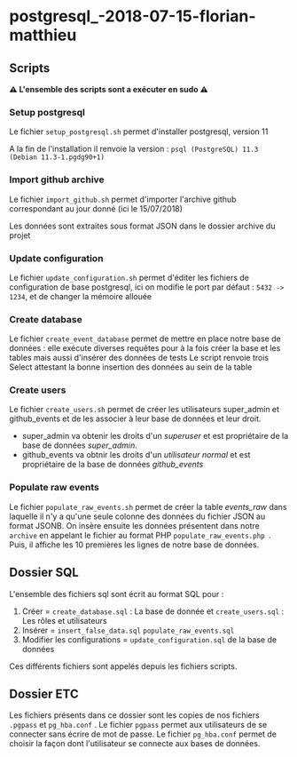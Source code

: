 # postgresql_-2018-07-15-florian-matthieu


## Scripts

 **⚠ L'ensemble des scripts sont a exécuter en sudo ⚠** 
 
 
### Setup postgresql

Le fichier `setup_postgresql.sh` permet d'installer postgresql, version 11

A la fin de l'installation il renvoie la version :
`psql (PostgreSQL) 11.3 (Debian 11.3-1.pgdg90+1)`


### Import github archive

Le fichier `import_github.sh` permet d'importer l'archive github correspondant au jour donné (ici le 15/07/2018)

Les données sont extraites sous format JSON dans le dossier archive du projet


### Update configuration

Le fichier `update_configuration.sh` permet d'éditer les fichiers de configuration de base postgresql, ici on modifie le port par défaut : `5432 -> 1234`, et de changer la mémoire allouée 


### Create database

Le fichier `create_event_database` permet de mettre en place notre base de données : elle exécute diverses requêtes pour à la fois créer la base et les tables mais aussi d'insérer des données de tests
Le script renvoie trois Select attestant la bonne insertion des données au sein de la table

### Create users
Le fichier `create_users.sh` permet de créer les utilisateurs super_admin et github_events et de les associer à leur base de données et leur droit.

 - super_admin va obtenir les droits d'un *superuser* et est propriétaire de la base de données *super_admin*.
 - github_events va obtnir les droits d'un *utilisateur normal* et est propriétaire de la base de données *github_events* 
 
 

### Populate raw events 
Le fichier `populate_raw_events.sh` permet de créer la table *events_raw* dans laquelle il n'y a qu'une seule colonne des données du fichier JSON au format JSONB.
On insère ensuite les données présentent dans notre `archive` en appelant le fichier au format PHP `populate_raw_events.php `.
Puis, il affiche les 10 premières les lignes de notre base de données.



## Dossier SQL
L'ensemble des fichiers sql sont écrit au format SQL pour :
1. Créer = `create_database.sql` : La base de donnée et `create_users.sql` : Les rôles et utilisateurs
2. Insérer = `insert_false_data.sql` `populate_raw_events.sql `
3. Modifier les configurations = `update_configuration.sql` de la base de données

Ces différents fichiers sont appelés depuis les fichiers scripts.


## Dossier ETC
 Les fichiers présents dans ce dossier sont les copies de nos fichiers `.pgpass` et `pg_hba.conf` .
 Le fichier `pgpass` permet aux utilisateurs de se connecter sans écrire de mot de passe.
 Le fichier `pg_hba.conf`  permet de choisir la façon dont l'utilisateur se connecte aux bases de données.
